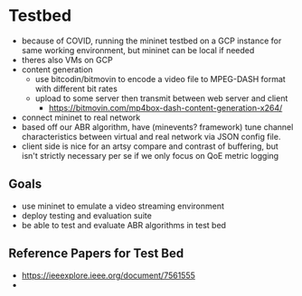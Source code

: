 # Testbed
* because of COVID, running the mininet testbed on a GCP instance for same working environment, but mininet can be local if needed
* theres also VMs on GCP
* content generation
	* use bitcodin/bitmovin to encode a video file to MPEG-DASH format with different bit rates
	* upload to some server then transmit between web server and client
		* https://bitmovin.com/mp4box-dash-content-generation-x264/
* connect mininet to real network
* based off our ABR algorithm, have (minevents? framework) tune channel characteristics between virtual and real network via JSON config file.
* client side is nice for an artsy compare and contrast of buffering, but isn't strictly necessary per se if we only focus on QoE metric logging

## Goals
* use mininet to emulate a video streaming environment
* deploy testing and evaluation suite 
* be able to test and evaluate ABR algorithms in test bed

## Reference Papers for Test Bed
* https://ieeexplore.ieee.org/document/7561555
* 